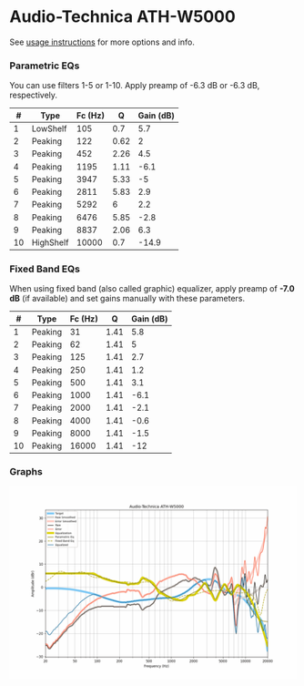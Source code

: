 # Audio-Technica ATH-W5000
See [usage instructions](https://github.com/jaakkopasanen/AutoEq#usage) for more options and info.

### Parametric EQs
You can use filters 1-5 or 1-10. Apply preamp of -6.3 dB or -6.3 dB, respectively.

|   # | Type      |   Fc (Hz) |    Q |   Gain (dB) |
|-----|-----------|-----------|------|-------------|
|   1 | LowShelf  |       105 | 0.7  |         5.7 |
|   2 | Peaking   |       122 | 0.62 |         2   |
|   3 | Peaking   |       452 | 2.26 |         4.5 |
|   4 | Peaking   |      1195 | 1.11 |        -6.1 |
|   5 | Peaking   |      3947 | 5.33 |        -5   |
|   6 | Peaking   |      2811 | 5.83 |         2.9 |
|   7 | Peaking   |      5292 | 6    |         2.2 |
|   8 | Peaking   |      6476 | 5.85 |        -2.8 |
|   9 | Peaking   |      8837 | 2.06 |         6.3 |
|  10 | HighShelf |     10000 | 0.7  |       -14.9 |

### Fixed Band EQs
When using fixed band (also called graphic) equalizer, apply preamp of **-7.0 dB** (if available) and set gains manually with these parameters.

|   # | Type    |   Fc (Hz) |    Q |   Gain (dB) |
|-----|---------|-----------|------|-------------|
|   1 | Peaking |        31 | 1.41 |         5.8 |
|   2 | Peaking |        62 | 1.41 |         5   |
|   3 | Peaking |       125 | 1.41 |         2.7 |
|   4 | Peaking |       250 | 1.41 |         1.2 |
|   5 | Peaking |       500 | 1.41 |         3.1 |
|   6 | Peaking |      1000 | 1.41 |        -6.1 |
|   7 | Peaking |      2000 | 1.41 |        -2.1 |
|   8 | Peaking |      4000 | 1.41 |        -0.6 |
|   9 | Peaking |      8000 | 1.41 |        -1.5 |
|  10 | Peaking |     16000 | 1.41 |       -12   |

### Graphs
![](./Audio-Technica%20ATH-W5000.png)
